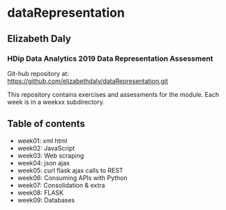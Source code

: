 # dataRepresentation

## Elizabeth Daly
### HDip Data Analytics 2019 Data Representation Assessment

Git-hub repository at:
https://github.com/elizabethdaly/dataRepresentation.git

This repository contains exercises and assessments for the module. Each week is in a weekxx subdirectory.

## Table of contents
- week01: xml html
- week02: JavaScript
- week03: Web scraping
- week04: json ajax
- week05: curl flask ajax calls to REST
- week06: Consuming APIs with Python
- week07: Consolidation & extra
- week08: FLASK
- week09: Databases
